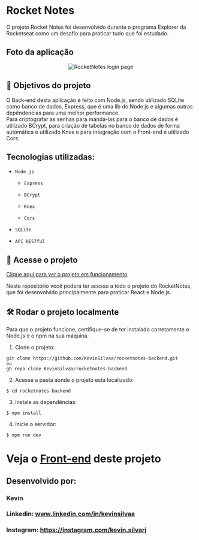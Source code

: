 # Rocket Notes

O projeto Rocket Notes foi desenvolvido durante o programa Explorer da Rocketseat como um desafio para praticar tudo que foi estudado.

## Foto da aplicação

<div align="center">
  <img src="https://github.com/KevinSilvaa/rocketnotes-frontend/assets/143517496/5386d118-92b8-43c4-b472-12a863774759" alt="RocketNotes login page">
</div>

## 🔨 Objetivos do projeto

O Back-end desta aplicação é feito com Node.js, sendo utilizado SQLite como banco de dados, Express, que é uma lib do Node.js e algumas outras depêndencias para uma melhor performance.<br>
Para criptografar as senhas para mandá-las para o banco de dados é utilizado BCrypt, para criação de tabelas no banco de dados de forma automática é utilizado Knex e para integração com o Front-end é utilizado Cors.

## Tecnologias utilizadas:

- `Node.js`

  - `Express`

  - `BCrypt` 

  - `Knex` 

  - `Cors` 

- `SQLite`

- `API RESTful`



## 📁 Acesse o projeto

[Clique aqui para ver o projeto em funcionamento](https://rocketnotes-kevinsilvaa.netlify.app/).

Neste repositório você poderá ter acesso a todo o projeto do RocketNotes, que foi desenvolvido principalmente para praticar React e Node.js.

## 🛠️ Rodar o projeto localmente

Para que o projeto funcione, certifique-se de ter instalado corretamente o Node.js e o npm na sua máquina.

1. Clone o projeto:

  ```
  git clone https://github.com/KevinSilvaa/rocketnotes-backend.git
  ou
  gh repo clone KevinSilvaa/rocketnotes-backend
  ```

  2. Acesse a pasta aonde o projeto está localizado:

  ```
  $ cd rocketnotes-backend
  ```

  3. Instale as dependências:

  ```
  $ npm install
  ```

  4. Inicie o servidor:

  ```
  $ npm run dev
  ```

# Veja o [Front-end](https://github.com/KevinSilvaa/rocketnotes-frontend) deste projeto

## Desenvolvido por:

### Kevin

### Linkedin: www.linkedin.com/in/kevinsilvaa
### Instagram: https://instagram.com/kevin.silvarj
